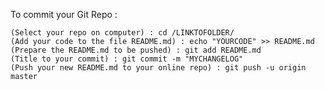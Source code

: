 To commit your Git Repo :

    (Select your repo on computer) : cd /LINKTOFOLDER/
    (Add your code to the file README.md) : echo "YOURCODE" >> README.md
    (Prepare the README.md to be pushed) : git add README.md
    (Title to your commit) : git commit -m "MYCHANGELOG"
    (Push your new README.md to your online repo) : git push -u origin master

